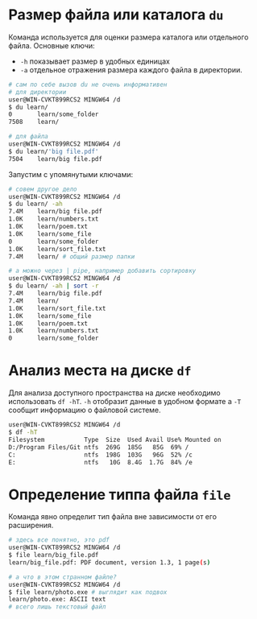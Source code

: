 # Размер файла или каталога `du`
Команда используется для оценки размера каталога или отдельного файла.
Основные ключи:  
- `-h` показывает размер в удобных единицах  
- `-a` отдельное отражения размера каждого файла в директории.  
```sh
# сам по себе вызов du не очень информативен
# для директории
user@WIN-CVKT899RCS2 MINGW64 /d
$ du learn/
0       learn/some_folder
7508    learn/

# для файла
user@WIN-CVKT899RCS2 MINGW64 /d
$ du learn/'big file.pdf'
7504    learn/big file.pdf
```

Запустим с упомянутыми ключами:
```sh
# совем другое дело
user@WIN-CVKT899RCS2 MINGW64 /d
$ du learn/ -ah
7.4M    learn/big file.pdf
1.0K    learn/numbers.txt
1.0K    learn/poem.txt
1.0K    learn/some_file
0       learn/some_folder
1.0K    learn/sort_file.txt
7.4M    learn/ # общий размер папки

# а можно через | pipe, например добавить сортировку
user@WIN-CVKT899RCS2 MINGW64 /d
$ du learn/ -ah | sort -r
7.4M    learn/big file.pdf
7.4M    learn/
1.0K    learn/sort_file.txt
1.0K    learn/some_file
1.0K    learn/poem.txt
1.0K    learn/numbers.txt
0       learn/some_folder
```

# Анализ места на диске `df`
Для анализа доступного пространства на диске необходимо использовать `df -hT`. `-h` отобразит данные в удобном формате а `-T` сообщит информацию о файловой системе.  
```sh
user@WIN-CVKT899RCS2 MINGW64 /d
$ df -hT
Filesystem           Type  Size  Used Avail Use% Mounted on
D:/Program Files/Git ntfs  269G  185G   85G  69% /
C:                   ntfs  198G  103G   96G  52% /c
E:                   ntfs   10G  8.4G  1.7G  84% /e
```

# Определение типпа файла `file`
Команда явно определит тип файла вне зависимости от его расширения.
```sh
# здесь все понятно, это pdf
user@WIN-CVKT899RCS2 MINGW64 /d
$ file learn/big_file.pdf
learn/big_file.pdf: PDF document, version 1.3, 1 page(s)

# а что в этом странном файле?
user@WIN-CVKT899RCS2 MINGW64 /d
$ file learn/photo.exe # выглядит как подвох
learn/photo.exe: ASCII text
# всего лишь текстовый файл
```